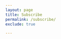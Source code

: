 ```yaml
---
layout: page
title: Subscribe
permalink: /subscribe/
exclude: true

---
```


<script type="text/javascript" src="//downloads.mailchimp.com/js/signup-forms/popup/embed.js" data-dojo-config="usePlainJson: true, isDebug: false"></script><script type="text/javascript">require(["mojo/signup-forms/Loader"], function(L) { L.start({"baseUrl":"mc.us14.list-manage.com","uuid":"6d700ed1bdd308211f4501aff","lid":"7cadea1e90"}) })</script>